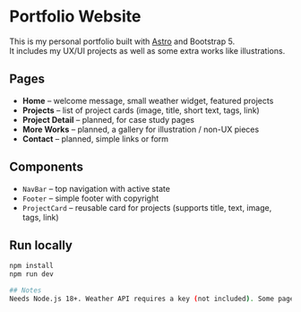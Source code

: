 # Portfolio Website

This is my personal portfolio built with [Astro](https://astro.build/) and Bootstrap 5.  
It includes my UX/UI projects as well as some extra works like illustrations.

## Pages
- **Home** – welcome message, small weather widget, featured projects  
- **Projects** – list of project cards (image, title, short text, tags, link)  
- **Project Detail** – planned, for case study pages  
- **More Works** – planned, a gallery for illustration / non-UX pieces  
- **Contact** – planned, simple links or form  

## Components
- `NavBar` – top navigation with active state  
- `Footer` – simple footer with copyright  
- `ProjectCard` – reusable card for projects (supports title, text, image, tags, link)

## Run locally
```bash
npm install
npm run dev

## Notes
Needs Node.js 18+. Weather API requires a key (not included). Some pages are still in progress.
